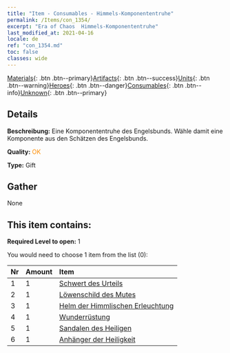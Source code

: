 ```yaml
---
title: "Item - Consumables - Himmels-Komponententruhe"
permalink: /Items/con_1354/
excerpt: "Era of Chaos  Himmels-Komponententruhe"
last_modified_at: 2021-04-16
locale: de
ref: "con_1354.md"
toc: false
classes: wide
---
```

 [Materials](/de/Items/){: .btn .btn--primary}[Artifacts](/de/Items/Artifacts/){: .btn .btn--success}[Units](/de/Items/Units/){: .btn .btn--warning}[Heroes](/de/Items/Heroes/){: .btn .btn--danger}[Consumables](/de/Items/Consumables/){: .btn .btn--info}[Unknown](/de/Items/Unknown/){: .btn .btn--primary}

## Details
 **Beschreibung:** Eine Komponententruhe des Engelsbunds. Wähle damit eine Komponente aus den Schätzen des Engelsbunds.

 **Quality:** <span style="color: #FF8C00">OK</span>

 **Type:** Gift

## Gather

  None

## This item contains:

 **Required Level to open:** 1

 You would need to choose 1 item from the list (0):

  | Nr | Amount |     Item    |
  |:---|:-------|:------------|
  | 1 | 1 | [Schwert des Urteils](/de/Items/art_150/) |  | 
  | 2 | 1 | [Löwenschild des Mutes](/de/Items/art_151/) |  | 
  | 3 | 1 | [Helm der Himmlischen Erleuchtung](/de/Items/art_152/) |  | 
  | 4 | 1 | [Wunderrüstung](/de/Items/art_153/) |  | 
  | 5 | 1 | [Sandalen des Heiligen](/de/Items/art_154/) |  | 
  | 6 | 1 | [Anhänger der Heiligkeit](/de/Items/art_155/) |  | 
